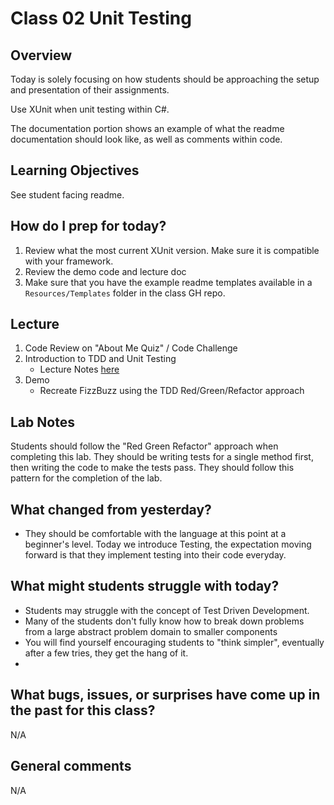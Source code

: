 # Class 02 Unit Testing

## Overview
Today is solely focusing on how students should be approaching the setup and presentation of their assignments. 

Use XUnit when unit testing within C#. 

The documentation portion shows an example of what the readme documentation should look like, as well as comments within code.

## Learning Objectives
See student facing readme.

## How do I prep for today?
1. Review what the most current XUnit version. Make sure it is compatible with your framework. 
2. Review the demo code and lecture doc
3. Make sure that you have the example readme templates available in a `Resources/Templates` folder in the class GH repo.

## Lecture
 1. Code Review on "About Me Quiz" / Code Challenge
 2. Introduction to TDD and Unit Testing
	- Lecture Notes [here]("../Resources/UnitTests.md")
 3. Demo
    - Recreate FizzBuzz using the TDD Red/Green/Refactor approach

## Lab Notes
Students should follow the "Red Green Refactor" approach when completing this lab. They should be writing tests for a single method first, then writing the code to make the tests pass. They should follow this pattern for the completion of the lab. 

## What changed from yesterday? 
- They should be comfortable with the language at this point at a beginner's level. Today we introduce Testing, the expectation moving 
forward is that they implement testing into their code everyday.

## What might students struggle with today? 
- Students may struggle with the concept of Test Driven Development.
- Many of the students don't fully know how to break down problems from a large abstract problem domain to smaller components
- You will find yourself encouraging students to "think simpler", eventually after a few tries, they get the hang of it.
- 

## What bugs, issues, or surprises have come up in the past for this class?
N/A

## General comments
N/A